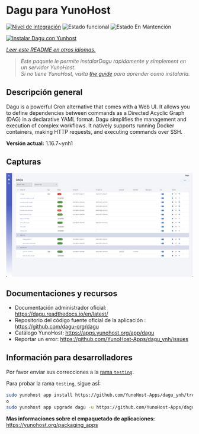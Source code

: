 <!--
Este archivo README esta generado automaticamente<https://github.com/YunoHost/apps/tree/master/tools/readme_generator>
No se debe editar a mano.
-->

# Dagu para YunoHost

[![Nivel de integración](https://apps.yunohost.org/badge/integration/dagu)](https://ci-apps.yunohost.org/ci/apps/dagu/)
![Estado funcional](https://apps.yunohost.org/badge/state/dagu)
![Estado En Mantención](https://apps.yunohost.org/badge/maintained/dagu)

[![Instalar Dagu con Yunhost](https://install-app.yunohost.org/install-with-yunohost.svg)](https://install-app.yunohost.org/?app=dagu)

*[Leer este README en otros idiomas.](./ALL_README.md)*

> *Este paquete le permite instalarDagu rapidamente y simplement en un servidor YunoHost.*  
> *Si no tiene YunoHost, visita [the guide](https://yunohost.org/install) para aprender como instalarla.*

## Descripción general

Dagu is a powerful Cron alternative that comes with a Web UI. It allows you to define dependencies between commands as a Directed Acyclic Graph (DAG) in a declarative YAML format. Dagu simplifies the management and execution of complex workflows. It natively supports running Docker containers, making HTTP requests, and executing commands over SSH.


**Versión actual:** 1.16.7~ynh1

## Capturas

![Captura de Dagu](./doc/screenshots/screenshot.png)

## Documentaciones y recursos

- Documentación administrador oficial: <https://dagu.readthedocs.io/en/latest/>
- Repositorio del código fuente oficial de la aplicación : <https://github.com/dagu-org/dagu>
- Catálogo YunoHost: <https://apps.yunohost.org/app/dagu>
- Reportar un error: <https://github.com/YunoHost-Apps/dagu_ynh/issues>

## Información para desarrolladores

Por favor enviar sus correcciones a la [rama `testing`](https://github.com/YunoHost-Apps/dagu_ynh/tree/testing).

Para probar la rama `testing`, sigue asÍ:

```bash
sudo yunohost app install https://github.com/YunoHost-Apps/dagu_ynh/tree/testing --debug
o
sudo yunohost app upgrade dagu -u https://github.com/YunoHost-Apps/dagu_ynh/tree/testing --debug
```

**Mas informaciones sobre el empaquetado de aplicaciones:** <https://yunohost.org/packaging_apps>
